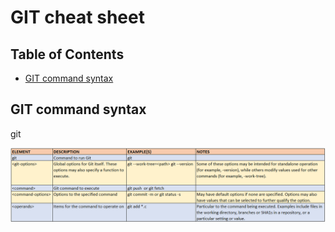 # GIT cheat sheet

## Table of Contents

* [GIT command syntax](#git_command_syntax)


## GIT command syntax

git <git-options> <command> <command-options> <operands>



 <p align="center">
	<img src="static/images/git_command_notes.PNG">
 </p>	 


